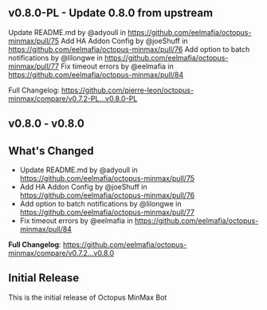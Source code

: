 ## v0.8.0-PL - Update 0.8.0 from upstream
Update README.md by @adyoull in https://github.com/eelmafia/octopus-minmax/pull/75
Add HA Addon Config by @joeShuff in https://github.com/eelmafia/octopus-minmax/pull/76
Add option to batch notifications by @lilongwe in https://github.com/eelmafia/octopus-minmax/pull/77
Fix timeout errors by @eelmafia in https://github.com/eelmafia/octopus-minmax/pull/84

Full Changelog: https://github.com/pierre-leon/octopus-minmax/compare/v0.7.2-PL...v0.8.0-PL

## v0.8.0 - v0.8.0
## What's Changed
* Update README.md by @adyoull in https://github.com/eelmafia/octopus-minmax/pull/75
* Add HA Addon Config by @joeShuff in https://github.com/eelmafia/octopus-minmax/pull/76
* Add option to batch notifications by @lilongwe in https://github.com/eelmafia/octopus-minmax/pull/77
* Fix timeout errors by @eelmafia in https://github.com/eelmafia/octopus-minmax/pull/84


**Full Changelog**: https://github.com/eelmafia/octopus-minmax/compare/v0.7.2...v0.8.0

## Initial Release

This is the initial release of Octopus MinMax Bot